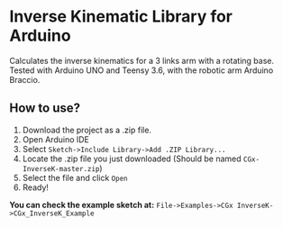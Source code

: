# Inverse Kinematic Library for Arduino

Calculates the inverse kinematics for a 3 links arm with a rotating base.
Tested with Arduino UNO and Teensy 3.6, with the robotic arm Arduino Braccio.

## How to use?
1. Download the project as a .zip file.
1. Open Arduino IDE
1. Select `Sketch->Include Library->Add .ZIP Library...`
1. Locate the .zip file you just downloaded (Should be named `CGx-InverseK-master.zip`)
1. Select the file and click `Open`
1. Ready!

**You can check the example sketch at:**
`File->Examples->CGx InverseK->CGx_InverseK_Example`
